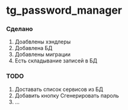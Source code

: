 # tg_password_manager

### Сделано
1. Доабвлены хэндлеры
2. Добавлена БД
3. Добавлены миграции
4. Есть складывание записей в БД

### TODO
1. Доставать список сервисов из БД
2. Добавить кнопку Сгенерировать пароль
3. ...